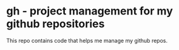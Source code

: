 # gh - project management for my github repositories

This repo contains code that helps me manage my github repos.

